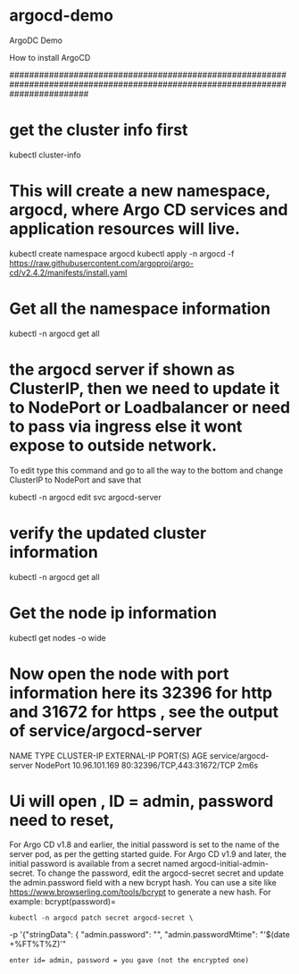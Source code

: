 # argocd-demo
ArgoDC Demo


How to install ArgoCD

################################################################################################################################  
# get the cluster info first 

kubectl cluster-info

# This will create a new namespace, argocd, where Argo CD services and application resources will live.

kubectl create namespace argocd
kubectl apply -n argocd -f https://raw.githubusercontent.com/argoproj/argo-cd/v2.4.2/manifests/install.yaml

# Get all the namespace information 
kubectl -n argocd get all

# the argocd server if shown as ClusterIP, then we need to update it to NodePort or Loadbalancer or need to pass via ingress else it wont expose to outside network.
To edit type this command and go to all the way to the bottom and change ClusterIP to NodePort and save that

kubectl -n argocd edit svc argocd-server

# verify the updated cluster information

kubectl -n argocd get all

# Get the node ip information

kubectl get nodes -o wide
  
# Now open the node with port information here its 32396 for http and 31672 for https , see the output of service/argocd-server

NAME                                              TYPE        CLUSTER-IP       EXTERNAL-IP   PORT(S)                      AGE
service/argocd-server                             NodePort    10.96.101.169    <none>        80:32396/TCP,443:31672/TCP   2m6s

# Ui will open , ID = admin, password need to reset, 
For Argo CD v1.8 and earlier, the initial password is set to the name of the server pod, as per the getting started guide. For Argo CD v1.9 and later, the initial password is available from a secret named argocd-initial-admin-secret. To change the password, edit the argocd-secret secret and update the admin.password field with a new bcrypt hash. You can use a site like https://www.browserling.com/tools/bcrypt to generate a new hash. For example:
bcrypt(password)=<encrypted passowrd>

	kubectl -n argocd patch secret argocd-secret \
  -p '{"stringData": {
    "admin.password": "<encrypted passowrd>",
    "admin.passwordMtime": "'$(date +%FT%T%Z)'"
	
	enter id= admin, password = you gave (not the encrypted one)
